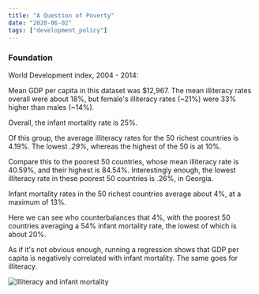 ```yaml
---
title: "A Question of Poverty"
date: "2020-06-02"
tags: ["development_policy"]
---
```


<h3>Foundation</h3>

World Development index, 2004 - 2014:

Mean GDP per capita in this dataset was $12,967.
The mean illiteracy rates overall were about 18%, but female's illiteracy rates (~21%) were 33% higher than males (~14%).

Overall, the infant mortality rate is 25%.

Of this group, the average illiteracy rates for the 50 richest countries is 4.19%. The lowest *.29%*, whereas the highest of the 50 is at 10%.

Compare this to the poorest 50 countries, whose mean illiteracy rate is 40.59%, and their highest is 84.54%. Interestingly enough, the lowest illiteracy rate in these poorest 50 countries is .26%, in Georgia.

Infant mortality rates in the 50 richest countries average about 4%, at a maximum of 13%.

Here we can see who counterbalances that 4%, with the poorest 50 countries averaging a 54% infant mortality rate, the lowest of which is about 20%.

As if it's not obvious enough, running a regression shows that GDP per capita is negatively correlated with infant mortality. The same goes for illiteracy.

![Illiteracy and infant mortality](https://i.ibb.co/2jFBTFf/infant-mortality-illiteracy.png)
